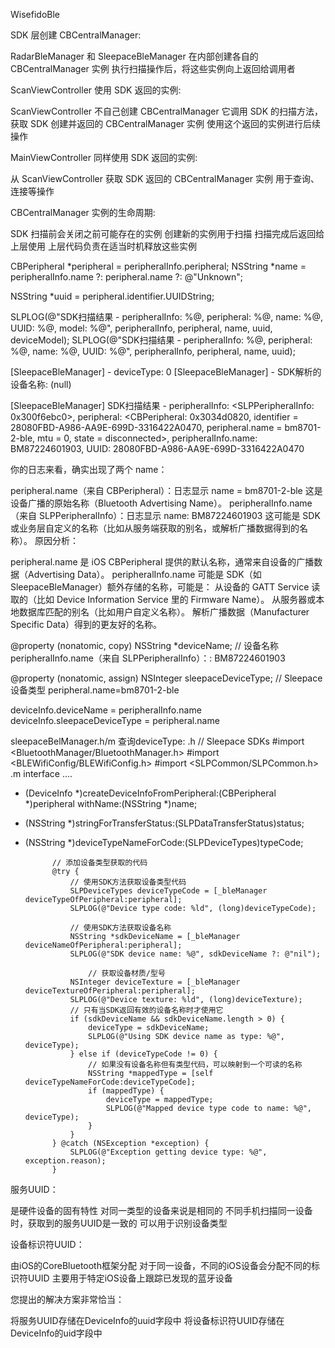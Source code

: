 WisefidoBle

SDK 层创建 CBCentralManager:

RadarBleManager 和 SleepaceBleManager 在内部创建各自的 CBCentralManager 实例
执行扫描操作后，将这些实例向上返回给调用者


ScanViewController 使用 SDK 返回的实例:

ScanViewController 不自己创建 CBCentralManager
它调用 SDK 的扫描方法，获取 SDK 创建并返回的 CBCentralManager 实例
使用这个返回的实例进行后续操作


MainViewController 同样使用 SDK 返回的实例:

从 ScanViewController 获取 SDK 返回的 CBCentralManager 实例
用于查询、连接等操作


CBCentralManager 实例的生命周期:

SDK 扫描前会关闭之前可能存在的实例
创建新的实例用于扫描
扫描完成后返回给上层使用
上层代码负责在适当时机释放这些实例

CBPeripheral *peripheral = peripheralInfo.peripheral;
NSString *name = peripheralInfo.name ?: peripheral.name ?: @"Unknown";

NSString *uuid = peripheral.identifier.UUIDString;

SLPLOG(@"SDK扫描结果 - peripheralInfo: %@, 
peripheral: %@, name: %@, UUID: %@, model: %@", peripheralInfo, peripheral, name, uuid, deviceModel);
SLPLOG(@"SDK扫描结果 - peripheralInfo: %@, peripheral: %@, name: %@, UUID: %@", peripheralInfo, peripheral, name, uuid);

[SleepaceBleManager]   - deviceType: 0
[SleepaceBleManager]   - SDK解析的设备名称: (null)

[SleepaceBleManager] SDK扫描结果 - 
peripheralInfo: <SLPPeripheralInfo: 0x300f6ebc0>,
peripheral: <CBPeripheral: 0x3034d0820, 
identifier = 28080FBD-A986-AA9E-699D-3316422A0470, 
peripheral.name = bm8701-2-ble, mtu = 0,
state = disconnected>, 
peripheralInfo.name: BM87224601903, 
UUID: 28080FBD-A986-AA9E-699D-3316422A0470

你的日志来看，确实出现了两个 name：

peripheral.name（来自 CBPeripheral）：日志显示 name = bm8701-2-ble
这是设备广播的原始名称（Bluetooth Advertising Name）。
peripheralInfo.name（来自 SLPPeripheralInfo）：日志显示 name: BM87224601903
这可能是 SDK 或业务层自定义的名称（比如从服务端获取的别名，或解析广播数据得到的名称）。
原因分析：

peripheral.name 是 iOS CBPeripheral 提供的默认名称，通常来自设备的广播数据（Advertising Data）。
peripheralInfo.name 可能是 SDK（如 SleepaceBleManager）额外存储的名称，可能是：
从设备的 GATT Service 读取的（比如 Device Information Service 里的 Firmware Name）。
从服务器或本地数据库匹配的别名（比如用户自定义名称）。
解析广播数据（Manufacturer Specific Data）得到的更友好的名称。

@property (nonatomic, copy) NSString *deviceName;           // 设备名称 peripheralInfo.name（来自 SLPPeripheralInfo）：: BM87224601903

@property (nonatomic, assign) NSInteger sleepaceDeviceType;   // Sleepace设备类型 peripheral.name=bm8701-2-ble

deviceInfo.deviceName = peripheralInfo.name
deviceInfo.sleepaceDeviceType = peripheral.name

sleepaceBelManager.h/m  查询deviceType:
.h 
// Sleepace SDKs
#import <BluetoothManager/BluetoothManager.h>
#import <BLEWifiConfig/BLEWifiConfig.h>
#import <SLPCommon/SLPCommon.h>
.m
interface ....
- (DeviceInfo *)createDeviceInfoFromPeripheral:(CBPeripheral *)peripheral withName:(NSString *)name;
- (NSString *)stringForTransferStatus:(SLPDataTransferStatus)status;
- (NSString *)deviceTypeNameForCode:(SLPDeviceTypes)typeCode;

            // 添加设备类型获取的代码
            @try {
                // 使用SDK方法获取设备类型代码
                SLPDeviceTypes deviceTypeCode = [_bleManager deviceTypeOfPeripheral:peripheral];
                SLPLOG(@"Device type code: %ld", (long)deviceTypeCode);
                
                // 使用SDK方法获取设备名称
                NSString *sdkDeviceName = [_bleManager deviceNameOfPeripheral:peripheral];
                SLPLOG(@"SDK device name: %@", sdkDeviceName ?: @"nil");
                
                    // 获取设备材质/型号
                NSInteger deviceTexture = [_bleManager deviceTextureOfPeripheral:peripheral];
                SLPLOG(@"Device texture: %ld", (long)deviceTexture);
                // 只有当SDK返回有效的设备名称时才使用它
                if (sdkDeviceName && sdkDeviceName.length > 0) {
                    deviceType = sdkDeviceName;
                    SLPLOG(@"Using SDK device name as type: %@", deviceType);
                } else if (deviceTypeCode != 0) {
                    // 如果没有设备名称但有类型代码，可以映射到一个可读的名称
                    NSString *mappedType = [self deviceTypeNameForCode:deviceTypeCode];
                    if (mappedType) {
                        deviceType = mappedType;
                        SLPLOG(@"Mapped device type code to name: %@", deviceType);
                    }
                }
            } @catch (NSException *exception) {
                SLPLOG(@"Exception getting device type: %@", exception.reason);
            }
            

服务UUID：

是硬件设备的固有特性
对同一类型的设备来说是相同的
不同手机扫描同一设备时，获取到的服务UUID是一致的
可以用于识别设备类型


设备标识符UUID：

由iOS的CoreBluetooth框架分配
对于同一设备，不同的iOS设备会分配不同的标识符UUID
主要用于特定iOS设备上跟踪已发现的蓝牙设备



您提出的解决方案非常恰当：

将服务UUID存储在DeviceInfo的uuid字段中
将设备标识符UUID存储在DeviceInfo的uid字段中